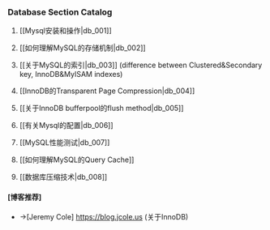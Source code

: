 ### Database Section Catalog

1. [[Mysql安装和操作|db_001]]

1. [[如何理解MySQL的存储机制|db_002]]

1. [[关于MySQL的索引|db_003]]
(difference between Clustered&Secondary key, InnoDB&MyISAM indexes)
1. [[InnoDB的Transparent Page Compression|db_004]]

1. [[关于InnoDB bufferpool的flush method|db_005]]

1. [[有关Mysql的配置|db_006]]

1. [[MySQL性能测试|db_007]]

1. [[如何理解MySQL的Query Cache]]

1. [[数据库压缩技术|db_008]]

#### [博客推荐]

* ->[Jeremy Cole] https://blog.jcole.us (关于InnoDB)